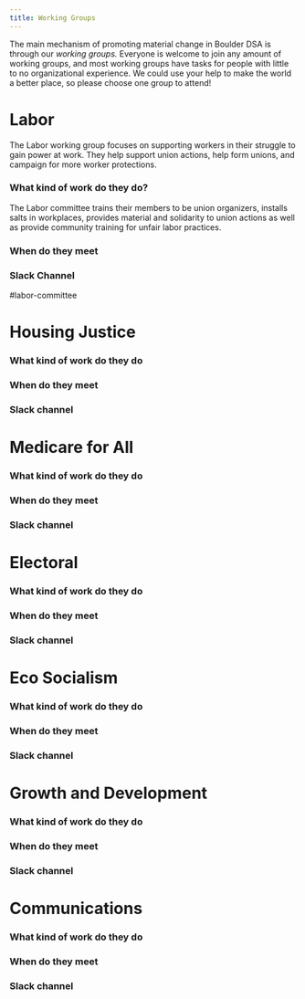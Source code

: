 ```yaml
---
title: Working Groups
---
```


The main mechanism of promoting material change in Boulder DSA is through our _working groups._ Everyone is welcome to join any amount of working groups, and most working groups have tasks for people with little to no organizational experience.  We could use your help to make the world a better place, so please choose one group to attend!

# Labor
The Labor working group focuses on supporting workers in their struggle to gain power at work.  They help support union actions, help form unions, and campaign for more worker protections. 
### What kind of work do they do?
The Labor committee trains their members to be union organizers, installs salts in workplaces, provides material and solidarity to union actions as well as provide community training for unfair labor practices.
### When do they meet
### Slack Channel
\#labor-committee


# Housing Justice
### What kind of work do they do
### When do they meet
### Slack channel 

# Medicare for All
### What kind of work do they do
### When do they meet
### Slack channel 


# Electoral
### What kind of work do they do
### When do they meet
### Slack channel 


# Eco Socialism
### What kind of work do they do
### When do they meet
### Slack channel 


# Growth and Development
### What kind of work do they do
### When do they meet
### Slack channel 


# Communications
### What kind of work do they do
### When do they meet
### Slack channel 
